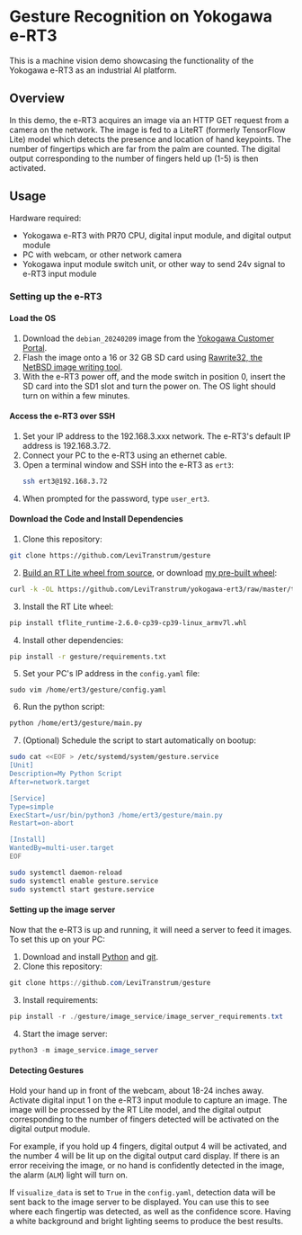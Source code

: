 # Gesture Recognition on Yokogawa e-RT3
This is a machine vision demo showcasing the functionality of the Yokogawa e-RT3 as an industrial AI platform.

## Overview
In this demo, the e-RT3 acquires an image via an HTTP GET request from a camera on the network. The image is fed to a LiteRT (formerly TensorFlow Lite) model which detects the presence and location of hand keypoints. The number of fingertips which are far from the palm are counted. The digital output corresponding to the number of fingers held up (1-5) is then activated. 

## Usage
Hardware required:
- Yokogawa e-RT3 with PR70 CPU, digital input module, and digital output module
- PC with webcam, or other network camera
- Yokogawa input module switch unit, or other way to send 24v signal to e-RT3 input module

### Setting up the e-RT3
#### Load the OS
1. Download the `debian_20240209` image from the [Yokogawa Customer Portal](https://myportal.yokogawa.com/).
2. Flash the image onto a 16 or 32 GB SD card using [Rawrite32, the NetBSD image writing tool](https://www.netbsd.org/~martin/rawrite32/index.html).
3. With the e-RT3 power off, and the mode switch in position 0, insert the SD card into the SD1 slot and turn the power on. The OS light should turn on within a few minutes.

#### Access the e-RT3 over SSH
1. Set your IP address to the 192.168.3.xxx network. The e-RT3's default IP address is 192.168.3.72.
2. Connect your PC to the e-RT3 using an ethernet cable.
3. Open a terminal window and SSH into the e-RT3 as `ert3`:
    ```bash
    ssh ert3@192.168.3.72
    ```
4. When prompted for the password, type `user_ert3`.

#### Download the Code and Install Dependencies
1. Clone this repository:
```bash
git clone https://github.com/LeviTranstrum/gesture
```
2. [Build an RT Lite wheel from source](https://dev.to/yokogawa-yts_india/running-a-basic-tensorflow-lite-model-on-e-rt3-plus-dgh), or download [my pre-built wheel](https://github.com/LeviTranstrum/yokogawa-ert3):
```bash
curl -k -OL https://github.com/LeviTranstrum/yokogawa-ert3/raw/master/tflite_runtime-2.6.0-cp39-cp39-linux_armv7l.whl

```
3. Install the RT Lite wheel:
```bash
pip install tflite_runtime-2.6.0-cp39-cp39-linux_armv7l.whl
```
4. Install other dependencies:
```bash
pip install -r gesture/requirements.txt
```
5. Set your PC's IP address in the `config.yaml` file:
```
sudo vim /home/ert3/gesture/config.yaml
```
6. Run the python script:
```bash
python /home/ert3/gesture/main.py
```
7. (Optional) Schedule the script to start automatically on bootup:
```bash
sudo cat <<EOF > /etc/systemd/system/gesture.service
[Unit]
Description=My Python Script
After=network.target

[Service]
Type=simple
ExecStart=/usr/bin/python3 /home/ert3/gesture/main.py
Restart=on-abort

[Install]
WantedBy=multi-user.target
EOF

sudo systemctl daemon-reload
sudo systemctl enable gesture.service
sudo systemctl start gesture.service
```

#### Setting up the image server
Now that the e-RT3 is up and running, it will need a server to feed it images. To set this up on your PC:
1. Download and install [Python](https://www.python.org/downloads/windows/) and [git](https://git-scm.com/downloads/win).
2. Clone this repository:
```powershell
git clone https://github.com/LeviTranstrum/gesture
```
3. Install requirements:
```powershell
pip install -r ./gesture/image_service/image_server_requirements.txt
```
4. Start the image server:
```powershell
python3 -m image_service.image_server
```

#### Detecting Gestures
Hold your hand up in front of the webcam, about 18-24 inches away. Activate digital input 1 on the e-RT3 input module to capture an image. The image will be processed by the RT Lite model, and the digital output corresponding to the number of fingers detected will be activated on the digital output module. 

For example, if you hold up 4 fingers, digital output 4 will be activated, and the number 4 will be lit up on the digital output card display. If there is an error receiving the image, or no hand is confidently detected in the image, the alarm (`ALM`) light will turn on.

If `visualize_data` is set to `True` in the `config.yaml`, detection data will be sent back to the image server to be displayed. You can use this to see where each fingertip was detected, as well as the confidence score. Having a white background and bright lighting seems to produce the best results.